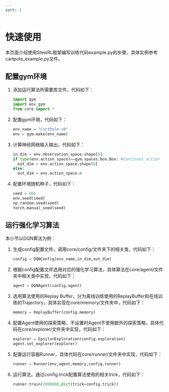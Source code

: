 ```yaml
---
sort: 2
---
```


# 快速使用

本页面介绍使用StewRL框架编写训练代码example.py的步骤，具体实例参考cartpole_example.py文件。

## 配置gym环境

1. 添加运行算法所需要库文件，代码如下：

   ```python
   import gym
   import env_gym
   from core import *
   ```

   

2. 配置gym环境，代码如下：

   ```python
   env_name = "CartPole-v0"
   env = gym.make(env_name)
   ```

   

3. 计算神经网络输入输出，代码如下：

   ```python
   in_dim = env.observation_space.shape[0]
   if type(env.action_space)==gym.spaces.box.Box: #continous action 
     out_dim = env.action_space.shape[0]
   else:
     out_dim = env.action_space.n
   ```

   

4. 配置环境随机种子，代码如下：

   ```python
   seed = 666
   env.seed(seed)
   np.random.seed(seed)
   torch.manual_seed(seed)
   ```

## 运行强化学习算法

本小节以DQN算法为例：

1. 生成config配置文件，调用core/config/文件夹下的相关类，代码如下：

   ```python
   config = DQNConfig(env_name,in_dim,out_dim)
   ```

   

2. 根据config配置文件选用对应的强化学习算法，具体算法在core/agent/文件夹中相关类中实现，代码如下：

   ```python
   agent = DQNAgent(config.agent)
   ```

   

3. 选用算法使用的Replay Buffer，分为离线训练使用的ReplayBuffer和在线训练的Trajectory，具体实现在core/memory/文件夹中，代码如下：

   ```python
   memory = ReplayBuffer(config.memory)
   ```

   

4. 配置Agent使用的探索策略，不设置时Agent不使用额外的探索策略，具体代码在core/explorer/文件夹中实现，代码如下：

   ```python
   explorer = EpsilonExploration(config.exploration)
   agent.set_explorer(explorer)
   ```

   

5. 配置运行容器Runner，具体代码在core/runner/文件夹中实现，代码如下：

   ```python
   runner = Runner(env,agent,memory,config.runner)
   ```

   

6. 运行算法，通过config.trick配置算法使用的相关trick，代码如下：

   ```python
   runner.train(2000000,dict(trick=config.trick))
   ```

   
